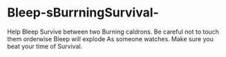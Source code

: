 # Bleep-sBurrningSurvival-
Help Bleep Survive between two Burning caldrons. Be careful not to touch them orderwise Bleep will explode As someone watches. Make sure you beat your time of Survival.
